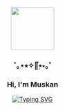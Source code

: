 <div id="header" align="center">
  <img src="https://i.giphy.com/media/v1.Y2lkPTc5MGI3NjExbTZkenUxYzMyeGE3Z3JvcnU4amthaGtmczZqYmxpOGZ1OGVxY2VoNiZlcD12MV9pbnRlcm5hbF9naWZfYnlfaWQmY3Q9Zw/Dzv7JShHYPDP2/giphy.gif" width="100"/>
</div>
<div align="center">
  <h3>˚｡⋆⭑✧🔭๋࣭⭑⋆｡˚</h3>
  <h3>Hi, I'm Muskan</h3>
    <p align="center">
      <a href="https://git.io/typing-svg" rel="nofollow">
        <img src="https://readme-typing-svg.demolab.com?font=Fira+Code&size=24&pause=1000&color=7B0000&center=true&width=435&lines=FinTech+Student;AI/ML+Researcher;Web+Developer;UI/UX+Designer;Avid+Reader;Artist" alt="Typing SVG">
      </a>
    </p>
</div>
